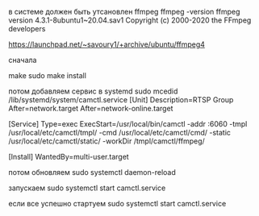 в системе должен быть утсановлен ffmpeg
ffmpeg -version
ffmpeg version 4.3.1-8ubuntu1~20.04.sav1 Copyright (c) 2000-2020 the FFmpeg developers

https://launchpad.net/~savoury1/+archive/ubuntu/ffmpeg4


сначала

make
sudo make install


потом добавляем сервис в systemd
sudo mcedid /lib/systemd/system/camctl.service
[Unit]
Description=RTSP Group
After=network.target
After=network-online.target

[Service]
Type=exec
ExecStart=/usr/local/bin/camctl -addr :6060 -tmpl /usr/local/etc/camctl/tmpl/ -cmd /usr/local/etc/camctl/cmd/ -static /usr/local/etc/camctl/static/ -workDir /tmpl/camctl/ffmpeg/

[Install]
WantedBy=multi-user.target


потом обновляем
sudo systemctl daemon-reload


запускаем
sudo systemctl start camctl.service


если все успешно стартуем
sudo systemctl start camctl.service 



